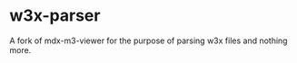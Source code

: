 
w3x-parser
=============

A fork of mdx-m3-viewer for the purpose of parsing w3x files and nothing more.
